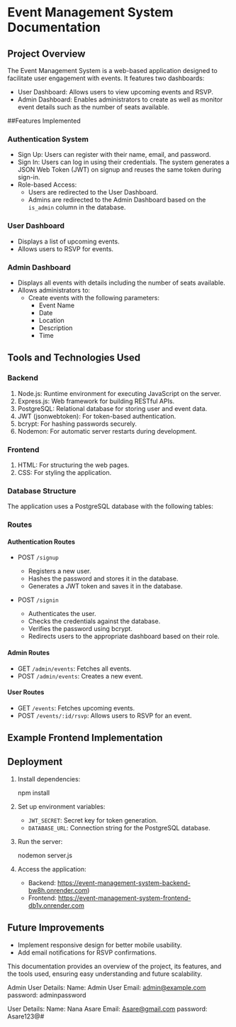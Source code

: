 
# Event Management System Documentation



## Project Overview
The Event Management System is a web-based application designed to facilitate user engagement with events. It features two dashboards:



- User Dashboard: Allows users to view upcoming events and RSVP.
- Admin Dashboard: Enables administrators to create as well as monitor event details such as the number of seats available.






##Features Implemented

### Authentication System
- Sign Up: Users can register with their name, email, and password.
- Sign In: Users can log in using their credentials. The system generates a JSON Web Token (JWT) on signup and reuses the same token during sign-in.
- Role-based Access:
  - Users are redirected to the User Dashboard.
  - Admins are redirected to the Admin Dashboard based on the `is_admin` column in the database.





### User Dashboard
- Displays a list of upcoming events.
- Allows users to RSVP for events.





### Admin Dashboard
- Displays all events with details including the number of seats available.
- Allows administrators to:
  - Create events with the following parameters:
    - Event Name
    - Date
    - Location
    - Description
    - Time

  

## Tools and Technologies Used




### Backend
1. Node.js: Runtime environment for executing JavaScript on the server.
2. Express.js: Web framework for building RESTful APIs.
3. PostgreSQL: Relational database for storing user and event data.
4. JWT (jsonwebtoken): For token-based authentication.
5. bcrypt: For hashing passwords securely.
6. Nodemon: For automatic server restarts during development.




### Frontend
1. HTML: For structuring the web pages.
2. CSS: For styling the application.




### Database Structure
The application uses a PostgreSQL database with the following tables:


### Routes

#### Authentication Routes
- POST `/signup`
  - Registers a new user.
  - Hashes the password and stores it in the database.
  - Generates a JWT token and saves it in the database.

- POST `/signin`
  - Authenticates the user.
  - Checks the credentials against the database.
  - Verifies the password using bcrypt.
  - Redirects users to the appropriate dashboard based on their role.

#### Admin Routes
- GET `/admin/events`: Fetches all events.
- POST `/admin/events`: Creates a new event.


#### User Routes
- GET `/events`: Fetches upcoming events.
- POST `/events/:id/rsvp`: Allows users to RSVP for an event.

## Example Frontend Implementation


## Deployment



1. Install dependencies:

   npm install


   
2. Set up environment variables:
   - `JWT_SECRET`: Secret key for token generation.
   - `DATABASE_URL`: Connection string for the PostgreSQL database.


3. Run the server:

   nodemon server.js
   



4. Access the application:
   - Backend: https://event-management-system-backend-bw8h.onrender.com)
   - Frontend:   https://event-management-system-frontend-db1v.onrender.com





## Future Improvements
- Implement responsive design for better mobile usability.
- Add email notifications for RSVP confirmations.
  

This documentation provides an overview of the project, its features, and the tools used, ensuring easy understanding and future scalability.



Admin User Details:
Name: Admin User
Email: admin@example.com
password: adminpassword

User Details:
Name: Nana Asare
Email: Asare@gmail.com
password: Asare123@#



 
